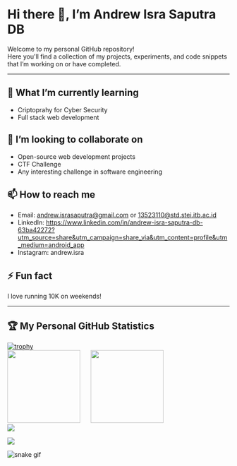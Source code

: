 # Hi there 👋, I’m Andrew Isra Saputra DB

Welcome to my personal GitHub repository!  
Here you'll find a collection of my projects, experiments, and code snippets that I’m working on or have completed.

---

## 🌱 What I’m currently learning
- Criptoprahy for Cyber Security
- Full stack web development

## 👯 I’m looking to collaborate on
- Open-source web development projects
- CTF Challenge
- Any interesting challenge in software engineering

## 📫 How to reach me
- Email: andrew.israsaputra@gmail.com or 13523110@std.stei.itb.ac.id
- LinkedIn: https://www.linkedin.com/in/andrew-isra-saputra-db-63ba42272?utm_source=share&utm_campaign=share_via&utm_content=profile&utm_medium=android_app 
- Instagram: andrew.isra

## ⚡ Fun fact
I love running 10K on weekends!

---
## 🏆 My Personal GitHub Statistics

<div>
  <a href="https://github.com/ryo-ma/github-profile-trophy">
    <img src="https://github-profile-trophy.vercel.app/?username=andrewisra&theme=aura&rank=-C&no-frame=true&no-bg=true&margin-w=10&margin-h=10" alt="trophy" />
  </a>
</div>

<div>
  <img src="https://github-readme-stats.vercel.app/api?username=andrewisra&show_icons=true&theme=midnight-purple" height="165" style="margin-right: 20px;" />
  <img src="https://github-readme-stats.vercel.app/api/top-langs/?username=andrewisra&layout=compact&theme=midnight-purple" height="165" />
</div>

<div>
  <img src="https://github-readme-streak-stats.herokuapp.com/?user=andrewisra&theme=midnight-purple" />
</div>


![](https://komarev.com/ghpvc/?username=andrewisra&color=midnightpurple&style=flat-square)


![snake gif](https://github.com/andrewisra/andrewisra/blob/output/github-contribution-grid-snake.svg)
